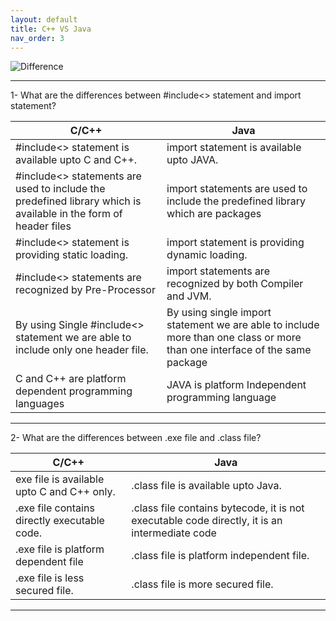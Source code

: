 ```yaml
---
layout: default
title: C++ VS Java
nav_order: 3
---
```

![Difference](https://image.slidesharecdn.com/differencebetweenccandjava-170509103453/95/difference-between-c-c-and-java-3-638.jpg?cb=1494326144)

-----

1- What are the differences between #include<> statement and import statement?

|C/C++| Java|
|-----|-------|
|#include<> statement is available upto C and C++. |import statement is available upto JAVA.|
|#include<> statements are used to include the predefined library which is available in the form of header files|	import statements are used to include the predefined library which are packages|
|#include<> statement is providing static loading.|import statement is providing dynamic loading.|
|#include<> statements are recognized by Pre-Processor|import statements are recognized by both Compiler and JVM.|
|By using Single #include<> statement we are able to include only one	header  file. |By using single import statement we are able to include more than one class or more than one interface of the same package|
|C and C++ are platform dependent programming languages|JAVA is platform Independent programming language|

-------

2- What are the differences between .exe file and .class file?

|C/C++|Java|
|----|---|
|exe file is available upto C and C++ only.|.class file is available upto Java.|
|.exe file contains directly executable code.|.class file contains bytecode, it is not executable code directly, it	is an intermediate code|
|.exe file is platform dependent file|.class file is platform independent file.|
|.exe file is less secured file.|.class file is more secured file.|

------

